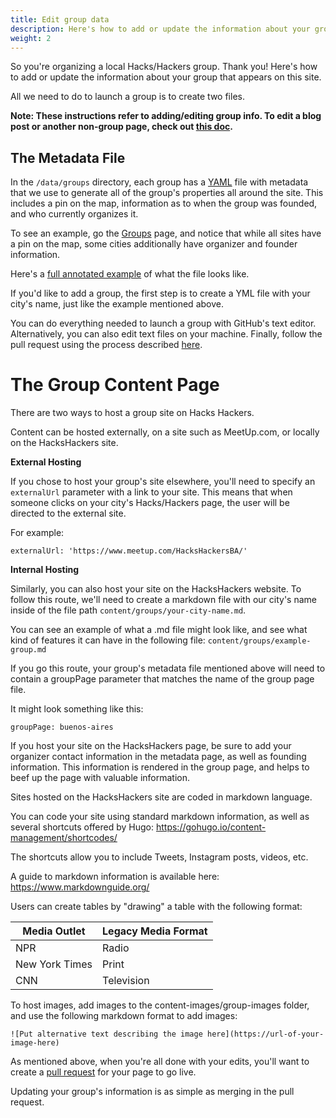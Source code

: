```yaml
---
title: Edit group data
description: Here's how to add or update the information about your group that appears on this site.
weight: 2
---
```


So you're organizing a local Hacks/Hackers group. Thank you! Here's how to add or update the information about your group that appears on this site.

All we need to do to launch a group is to create two files.

**Note: These instructions refer to adding/editing group info. To edit a blog post or another non-group page, check out [this doc][1].**

## The Metadata File

In the `/data/groups` directory, each group has a [YAML][2] file with metadata
 that we use to generate all of the group's properties all around the site.
 This includes a pin on the map, information as to when the group was founded,
 and who currently organizes it.

 To see an example, go the [Groups][3] page, and notice that while all sites
 have a pin on the map, some cities additionally have organizer and founder
 information.

 Here's a [full annotated example][4] of what the file looks like.

 If you'd like to add a group, the first step is to create a YML file with
 your city's name, just like the example mentioned above.

You can do everything needed to launch a group with GitHub's text editor.
Alternatively, you can also edit text files on your machine. Finally,
follow the pull request using the process described [here][1].

# The Group Content Page
There are two ways to host a group site on Hacks Hackers.

Content can be hosted externally, on a site such as MeetUp.com, or locally
on the HacksHackers site.

**External Hosting**

If you chose to host your group's site elsewhere, you'll need to
specify an `externalUrl` parameter with a link to your site. This means
that when someone clicks on your city's Hacks/Hackers page, the user will be
directed to the external site.

For example:
```
externalUrl: 'https://www.meetup.com/HacksHackersBA/'
```

**Internal Hosting**

Similarly, you can also host your site on the HacksHackers website. To follow
this route, we'll need to create a markdown file with our city's name inside
of the file path `content/groups/your-city-name.md`.

You can see an example of what a .md file might look like, and see what kind
of features it can have in the following file: `content/groups/example-group.md`

If you go this route, your group's metadata file mentioned above will need to
contain a groupPage parameter that matches the name of the group page file.

It might look something like this:
```
groupPage: buenos-aires
```

If you host your site on the HacksHackers page, be sure to add your organizer
contact information in the metadata page, as well as founding information.
This information is rendered in the group page, and helps to beef up the page
with valuable information.

Sites hosted on the HacksHackers site are coded in markdown language.

You can code your site using standard markdown information, as well as several
shortcuts offered by Hugo: https://gohugo.io/content-management/shortcodes/

The shortcuts allow you to include Tweets, Instagram posts, videos, etc.

A guide to markdown information is available here: https://www.markdownguide.org/

Users can create tables by "drawing" a table with the following format:


| **Media Outlet**  | **Legacy Media Format** |  
|------|---------|
| NPR            | Radio       |
| New York Times |  Print      |   
|  CNN           |  Television |  


To host images, add images to the content-images/group-images folder, and use
the following markdown format to add images:
```
![Put alternative text describing the image here](https://url-of-your-image-here)
```

As mentioned above, when you're all done with your edits, you'll
want to  create a [pull request][1] for your page to go live.

Updating your group's information is as simple as merging in the pull request.

[1]: /hack-this-site/edit-a-page/
[2]: http://www.yaml.org/start.html
[3]: /groups
[4]: https://github.com/hackshackers/hackshackers-hugo/blob/master/content/data/groups/example-group.yml
[5]: https://github.com/hackshackers/hackshackers-hugo/blob/master/content/groups/example-group.md
